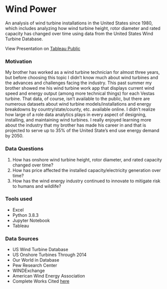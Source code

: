 # Wind Power
An analysis of wind turbine installations in the United States since 1980, which includes analyzing how wind turbine height, rotor diameter and rated capacity has changed over time using data from the United States Wind Turbine Database.

View Presentation on [Tableau Public](https://public.tableau.com/profile/hsopel#!/vizhome/WindPower-NSSCapstone/Presentation?publish=yes)

### Motivation
My brother has worked as a wind turbine technician for almost three years, but before choosing this topic I didn’t know much about wind turbines and the advances and challenges facing the industry. This past summer my brother showed me his wind turbine work app that displays current wind speed and energy output (among more technical things) for each Vestas turbine. That data, of course, isn’t available to the public, but there are numerous datasets about wind turbine models/installations and energy breakdowns by country/state/county, etc. available online. I didn’t realize how large of a role data analytics plays in every aspect of designing, installing, and maintaining wind turbines. I really enjoyed learning more about the industry that my brother has made his career in and that is projected to serve up to 35% of the United State’s end use energy demand by 2050.

### Data Questions
1. How has onshore wind turbine height, rotor diameter, and rated capacity changed over time?
2. How has price affected the installed capacity/electricity generation over time?
3. How has the wind energy industry continued to innovate to mitigate risk to humans and wildlife?  	

### Tools used
* Excel
* Python 3.8.3
* Jupyter Notebook
* Tableau

### Data Sources
* US Wind Turbine Database
* US Onshore Turbines Through 2014
* Our World in Database
* Pew Research Center
* WINDExchange
* American Wind Energy Association
* Complete Works Cited [here](works_cited.pdf)
